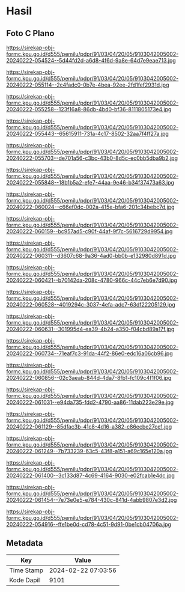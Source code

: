 # Hasil

## Foto C Plano

https://sirekap-obj-formc.kpu.go.id/d555/pemilu/pdpr/91/03/04/20/05/9103042005002-20240222-054524--5d44fd2d-a6d8-4f6d-9a8e-64d7e9eae713.jpg

https://sirekap-obj-formc.kpu.go.id/d555/pemilu/pdpr/91/03/04/20/05/9103042005002-20240222-055114--2c4fadc0-0b7e-4bea-92ee-2fd1fef2931d.jpg

https://sirekap-obj-formc.kpu.go.id/d555/pemilu/pdpr/91/03/04/20/05/9103042005002-20240222-055258--123f16a8-86db-4bd0-bf36-8111805173e4.jpg

https://sirekap-obj-formc.kpu.go.id/d555/pemilu/pdpr/91/03/04/20/05/9103042005002-20240222-055443--65615911-731a-4c17-8502-32aa7f4ff27a.jpg

https://sirekap-obj-formc.kpu.go.id/d555/pemilu/pdpr/91/03/04/20/05/9103042005002-20240222-055703--de701a56-c3bc-43b0-8d5c-ec0bb5dba9b2.jpg

https://sirekap-obj-formc.kpu.go.id/d555/pemilu/pdpr/91/03/04/20/05/9103042005002-20240222-055848--18b1b5a2-efe7-44aa-9e46-b34f37473a63.jpg

https://sirekap-obj-formc.kpu.go.id/d555/pemilu/pdpr/91/03/04/20/05/9103042005002-20240222-060024--c66ef0dc-002a-415e-bfa6-201c34bebc7d.jpg

https://sirekap-obj-formc.kpu.go.id/d555/pemilu/pdpr/91/03/04/20/05/9103042005002-20240222-060159--bc957ad5-c90f-44af-9f7c-5616729d9954.jpg

https://sirekap-obj-formc.kpu.go.id/d555/pemilu/pdpr/91/03/04/20/05/9103042005002-20240222-060311--d3607c68-9a36-4ad0-bb0b-e132980d891d.jpg

https://sirekap-obj-formc.kpu.go.id/d555/pemilu/pdpr/91/03/04/20/05/9103042005002-20240222-060421--b70142da-208c-4780-966c-44c7eb6e7d90.jpg

https://sirekap-obj-formc.kpu.go.id/d555/pemilu/pdpr/91/03/04/20/05/9103042005002-20240222-060528--4019294c-3037-4efa-adc7-63df22205129.jpg

https://sirekap-obj-formc.kpu.go.id/d555/pemilu/pdpr/91/03/04/20/05/9103042005002-20240222-060631--301995d4-ea39-4b24-a350-f04cbd89a17f.jpg

https://sirekap-obj-formc.kpu.go.id/d555/pemilu/pdpr/91/03/04/20/05/9103042005002-20240222-060734--71eaf7c3-91da-44f2-86e0-edc16a06cb96.jpg

https://sirekap-obj-formc.kpu.go.id/d555/pemilu/pdpr/91/03/04/20/05/9103042005002-20240222-060856--02c3aeab-844d-4da7-8fb1-fc109c4f1f06.jpg

https://sirekap-obj-formc.kpu.go.id/d555/pemilu/pdpr/91/03/04/20/05/9103042005002-20240222-061031--e94da735-fdd2-4790-aa86-11dab223e29e.jpg

https://sirekap-obj-formc.kpu.go.id/d555/pemilu/pdpr/91/03/04/20/05/9103042005002-20240222-061129--85dfac3b-41c8-4d16-a382-c86ecbe27ce1.jpg

https://sirekap-obj-formc.kpu.go.id/d555/pemilu/pdpr/91/03/04/20/05/9103042005002-20240222-061249--7b733239-63c5-43f8-a151-a69c165e120a.jpg

https://sirekap-obj-formc.kpu.go.id/d555/pemilu/pdpr/91/03/04/20/05/9103042005002-20240222-061400--3c133d87-4c69-4164-9030-e02fcab1e4dc.jpg

https://sirekap-obj-formc.kpu.go.id/d555/pemilu/pdpr/91/03/04/20/05/9103042005002-20240222-061454--7e73e0e5-e784-430c-841d-4abb9807e3d2.jpg

https://sirekap-obj-formc.kpu.go.id/d555/pemilu/pdpr/91/03/04/20/05/9103042005002-20240222-054916--ffe1be0d-cd78-4c51-9d91-0be1cb04706a.jpg


## Metadata

| Key        | Value               |
| ---------- | ------------------- |
| Time Stamp | 2024-02-22 07:03:56 |
| Kode Dapil | 9101                |



